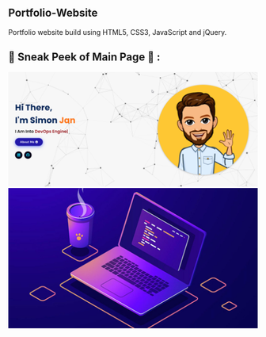 ## Portfolio-Website
Portfolio website build using HTML5, CSS3, JavaScript and jQuery.

## 📌 Sneak Peek of Main Page 🙈 :
![alt text](SimonWebPage.png)
![alt text](assets/images/lapy.jpg)
<!-- <h2>📬 Contact</h2>


If you want to contact me, you can reach me through below handles.

&nbsp;&nbsp;<a href="https://www.linkedin.com/in/simon-jan-47097b238/"><img src="https://www.felberpr.com/wp-content/uploads/linkedin-logo.png" width="30"></img></a>

© 2022 Jigar Sable


[![forthebadge](https://forthebadge.com/images/badges/built-with-love.svg)](https://forthebadge.com) -->
